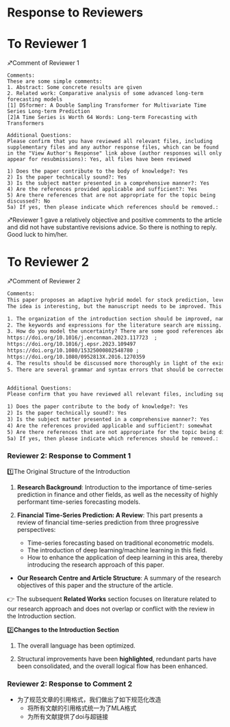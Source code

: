 # Response to Reviewers

# To Reviewer 1

:sagittarius:Comment of Reviewer 1

```text
Comments:
These are some simple comments:
1. Abstract: Some concrete results are given
2. Related work: Comparative analysis of some advanced long-term forecasting models
[1] DSformer: A Double Sampling Transformer for Multivariate Time Series Long-term Prediction
[2]A Time Series is Worth 64 Words: Long-term Forecasting with Transformers

Additional Questions:
Please confirm that you have reviewed all relevant files, including supplementary files and any author response files, which can be found in the "View Author's Response" link above (author responses will only appear for resubmissions): Yes, all files have been reviewed

1) Does the paper contribute to the body of knowledge?: Yes
2) Is the paper technically sound?: Yes
3) Is the subject matter presented in a comprehensive manner?: Yes
4) Are the references provided applicable and sufficient?: Yes
5) Are there references that are not appropriate for the topic being discussed?: No
5a) If yes, then please indicate which references should be removed.:
```

:sagittarius:Reviewer 1 gave a relatively objective and positive comments to the article and did not have substantive revisions advice. So there is nothing to reply. Good luck to him/her.







# To Reviewer 2

:sagittarius:Comment of Reviewer 2

```txt
Comments:
This paper proposes an adaptive hybrid model for stock prediction, leveraging an enhanced VMD, Feature Engineering (FE), Stacked & Distributed (DS) Informer, and an adaptive loss function. The Enhanced LFTSformer model, as a promising hybrid model, is capable of adaptively predicting inherently volatile stock data.
The idea is interesting, but the manuscript needs to be improved. This reviewer feels that the authors failed in several important keys about a research paper.

1. The organization of the introduction section should be improved, namely, presenting subsections with background and contextualization and the motivation and main contributions.
2. The keywords and expressions for the literature search are missing. And with that, several important data are missing, e.g., keywords combination for search, keywords influence by database, etc.
3. How do you model the uncertainty? There are some good references about uncertainty methods, cite bellow refs:
https://doi.org/10.1016/j.enconman.2023.117723  ;   
https://doi.org/10.1016/j.epsr.2023.109497
https://doi.org/10.1080/15325000802548780 ; 
https://doi.org/10.1080/0952813X.2016.1270359
4. The results should be discussed more thoroughly in light of the existing literature.  This is a very important point to address.
5. There are several grammar and syntax errors that should be corrected.


Additional Questions:
Please confirm that you have reviewed all relevant files, including supplementary files and any author response files, which can be found in the "View Author's Response" link above (author responses will only appear for resubmissions): Yes, all files have been reviewed

1) Does the paper contribute to the body of knowledge?: Yes
2) Is the paper technically sound?: Yes
3) Is the subject matter presented in a comprehensive manner?: Yes
4) Are the references provided applicable and sufficient?: somewhat
5) Are there references that are not appropriate for the topic being discussed?: No
5a) If yes, then please indicate which references should be removed.:
```

### Reviewer 2: Response to Comment 1

:one:The Original Structure of the Introduction

1. **Research Background**: Introduction to the importance of time-series prediction in finance and other fields, as well as the necessity of highly performant time-series forecasting models.

2.  **Financial Time-Series Prediction: A Review**: This part presents a review of financial time-series prediction from three progressive perspectives:
    
     - Time-series forecasting based on traditional econometric models.
     - The introduction of deep learning/machine learning in this field.
    - How to enhance the application of deep learning in this area, thereby introducing the research approach of this paper.
   - **Our Research Centre and Article Structure**: A summary of the research objectives of this paper and the structure of the article.
   
   :point_right: The subsequent **Related Works** section focuses on literature related to our research approach and does not overlap or conflict with the review in the Introduction section.

:two:**Changes to the Introduction Section**

1. The overall language has been optimized.

2. Structural improvements have been **highlighted**, redundant parts have been consolidated, and the overall logical flow has been enhanced.

### Reviewer 2: Response to Comment 2

- 为了规范文章的引用格式，我们做出了如下规范化改造
  - 将所有文献的引用格式统一为了MLA格式
  - 为所有文献提供了doi与超链接